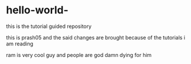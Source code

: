 # hello-world-
this is the tutorial guided repository 

this is prash05
and the said changes are brought because of the tutorials i am reading 

ram is very cool guy and people are god damn dying for him 
